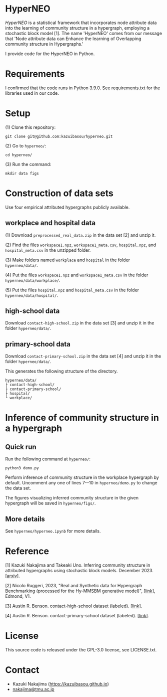# HyperNEO

*HyperNEO* is a statistical framework that incorporates node attribute data into the learning of community structure in a hypergraph, employing a stochastic block model [1].
The name 'HyperNEO' comes from our message that 'Node attribute data can Enhance the learning of Overlapping community structure in Hypergraphs.'

I provide code for the HyperNEO in Python.

# Requirements
I confirmed that the code runs in Python 3.9.0.
See requirements.txt for the libraries used in our code.

# Setup

(1) Clone this repository:

	git clone git@github.com:kazuibasou/hyperneo.git

(2) Go to `hyperneo/`:

	cd hyperneo/

(3) Run the command:

	mkdir data figs

# Construction of data sets

Use four empirical attributed hypergraphs publicly available.

## workplace and hospital data

(1) Download `preprocessed_real_data.zip` in the data set [2] and unzip it.

(2) Find the files `workspace1.npz`, `workspace1_meta.csv`, `hospital.npz`, and `hospital_meta.csv` in the unzipped folder.

(3) Make folders named `workplace` and `hospital` in the folder `hyperneo/data/`.

(4) Put the files `workspace1.npz` and `workspace1_meta.csv` in the folder `hyperneo/data/workplace/`.

(5) Put the files `hospital.npz` and `hospital_meta.csv` in the folder `hyperneo/data/hospital/`.

## high-school data

Download `contact-high-school.zip` in the data set [3] and unzip it in the folder `hyperneo/data/`.

## primary-school data

Download `contact-primary-school.zip` in the data set [4] and unzip it in the folder `hyperneo/data/`.

This generates the following structure of the directory.

	hyperneo/data/
	├ contact-high-school/
	├ contact-primary-school/
	├ hospital/
	└ workplace/

# Inference of community structure in a hypergraph

## Quick run

Run the following command at `hyperneo/`:

	python3 demo.py

Perform inference of community structure in the workplace hypergraph by default. 
Uncomment any one of lines 7--10 in `hyperneo/demo.py` to change the data set.

The figures visualizing inferred community structure in the given hypergraph will be saved in `hyperneo/figs/`.

## More details

See `hyperneo/hyperneo.ipynb` for more details.

# Reference

[1] Kazuki Nakajima and Takeaki Uno. Inferring community structure in attributed hypergraphs using stochastic block models. December 2023. [<a href="">arxiv</a>].

[2] Nicolo Ruggeri, 2023, "Real and Synthetic data for Hypergraph Benchmarking (processed for the Hy-MMSBM generative model)", [<a href="https://doi.org/10.17617/3.HRW0OE">link</a>], Edmond, V1.

[3] Austin R. Benson. contact-high-school dataset (labeled). [<a href="https://www.cs.cornell.edu/~arb/data/contact-high-school-labeled/">link</a>].

[4] Austin R. Benson. contact-primary-school dataset (labeled). [<a href="https://www.cs.cornell.edu/~arb/data/contact-primary-school-labeled/">link</a>].

# License

This source code is released under the GPL-3.0 license, see LICENSE.txt.

# Contact
- Kazuki Nakajima (https://kazuibasou.github.io)
- nakajima@tmu.ac.jp
